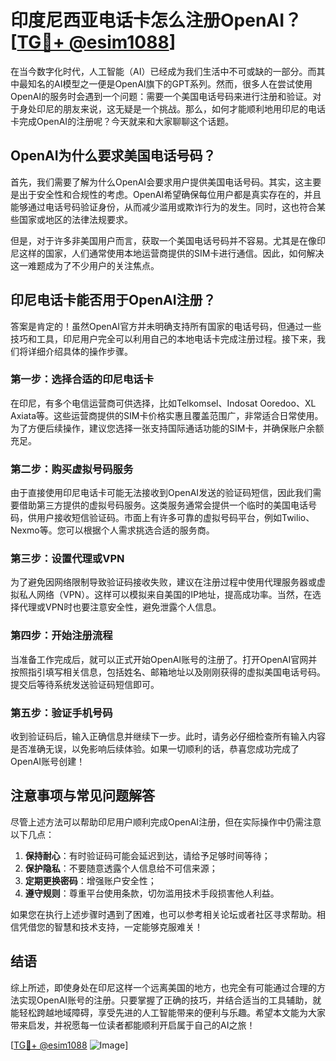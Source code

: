 # 印度尼西亚电话卡怎么注册OpenAI？[[TG💪+ @esim1088](https://t.me/s/esim1088)]

在当今数字化时代，人工智能（AI）已经成为我们生活中不可或缺的一部分。而其中最知名的AI模型之一便是OpenAI旗下的GPT系列。然而，很多人在尝试使用OpenAI的服务时会遇到一个问题：需要一个美国电话号码来进行注册和验证。对于身处印尼的朋友来说，这无疑是一个挑战。那么，如何才能顺利地用印尼的电话卡完成OpenAI的注册呢？今天就来和大家聊聊这个话题。

## OpenAI为什么要求美国电话号码？

首先，我们需要了解为什么OpenAI会要求用户提供美国电话号码。其实，这主要是出于安全性和合规性的考虑。OpenAI希望确保每位用户都是真实存在的，并且能够通过电话号码验证身份，从而减少滥用或欺诈行为的发生。同时，这也符合某些国家或地区的法律法规要求。

但是，对于许多非美国用户而言，获取一个美国电话号码并不容易。尤其是在像印尼这样的国家，人们通常使用本地运营商提供的SIM卡进行通信。因此，如何解决这一难题成为了不少用户的关注焦点。

## 印尼电话卡能否用于OpenAI注册？

答案是肯定的！虽然OpenAI官方并未明确支持所有国家的电话号码，但通过一些技巧和工具，印尼用户完全可以利用自己的本地电话卡完成注册过程。接下来，我们将详细介绍具体的操作步骤。

### 第一步：选择合适的印尼电话卡

在印尼，有多个电信运营商可供选择，比如Telkomsel、Indosat Ooredoo、XL Axiata等。这些运营商提供的SIM卡价格实惠且覆盖范围广，非常适合日常使用。为了方便后续操作，建议您选择一张支持国际通话功能的SIM卡，并确保账户余额充足。

### 第二步：购买虚拟号码服务

由于直接使用印尼电话卡可能无法接收到OpenAI发送的验证码短信，因此我们需要借助第三方提供的虚拟号码服务。这类服务通常会提供一个临时的美国电话号码，供用户接收短信验证码。市面上有许多可靠的虚拟号码平台，例如Twilio、Nexmo等。您可以根据个人需求挑选合适的服务商。

### 第三步：设置代理或VPN

为了避免因网络限制导致验证码接收失败，建议在注册过程中使用代理服务器或虚拟私人网络（VPN）。这样可以模拟来自美国的IP地址，提高成功率。当然，在选择代理或VPN时也要注意安全性，避免泄露个人信息。

### 第四步：开始注册流程

当准备工作完成后，就可以正式开始OpenAI账号的注册了。打开OpenAI官网并按照指引填写相关信息，包括姓名、邮箱地址以及刚刚获得的虚拟美国电话号码。提交后等待系统发送验证码短信即可。

### 第五步：验证手机号码

收到验证码后，输入正确信息并继续下一步。此时，请务必仔细检查所有输入内容是否准确无误，以免影响后续体验。如果一切顺利的话，恭喜您成功完成了OpenAI账号创建！

## 注意事项与常见问题解答

尽管上述方法可以帮助印尼用户顺利完成OpenAI注册，但在实际操作中仍需注意以下几点：

1. **保持耐心**：有时验证码可能会延迟到达，请给予足够时间等待；
2. **保护隐私**：不要随意透露个人信息给不可信来源；
3. **定期更换密码**：增强账户安全性；
4. **遵守规则**：尊重平台使用条款，切勿滥用技术手段损害他人利益。

如果您在执行上述步骤时遇到了困难，也可以参考相关论坛或者社区寻求帮助。相信凭借您的智慧和技术支持，一定能够克服难关！

## 结语

综上所述，即使身处在印尼这样一个远离美国的地方，也完全有可能通过合理的方法实现OpenAI账号的注册。只要掌握了正确的技巧，并结合适当的工具辅助，就能轻松跨越地域障碍，享受先进的人工智能带来的便利与乐趣。希望本文能为大家带来启发，并祝愿每一位读者都能顺利开启属于自己的AI之旅！

[[TG💪+ @esim1088](https://t.me/s/esim1088) ![Image](https://i.postimg.cc/4NQfJmqS/Snipaste-2025-05-13-00-14-12.png)]